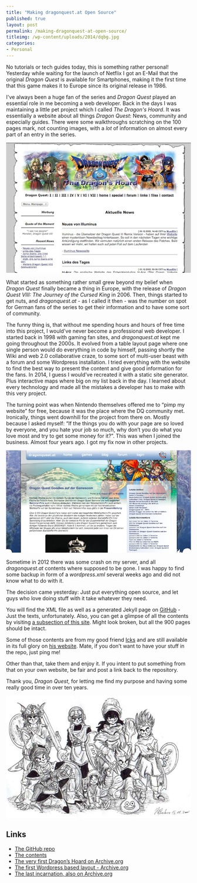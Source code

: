 ```yaml
---
title: "Making dragonquest.at Open Source"
published: true
layout: post
permalink: /making-dragonquest-at-open-source/
titleimg: /wp-content/uploads/2014/dqbg.jpg
categories:
- Personal
---
```


No tutorials or tech guides today, this is something rather personal! Yesterday while waiting for the launch of Netflix I got an E-Mail that the original *Dragon Quest* is available for Smartphones, making it the first time that this game makes it to Europe since its original release in 1986.

I've always been a huge fan of the series and *Dragon Quest* played an essential role in me becoming a web developer. Back in the days I was maintaining a little pet project which I called *The Dragon's Hoard*. It was essentially a website about all things *Dragon Quest*: News, community and especially guides. There were some walkthroughs scratching on the 100 pages mark, not counting images, with a *lot* of information on almost every part of an entry in the series.

<p class="img-holder">
	<img src="/wp-content/uploads/2014/dragons.jpg" alt="The very first design for the Dragon Quest webpage">
</p>

What started as something rather small grew beyond my belief when *Dragon Quest* finally became a thing in Europe, with the release of *Dragon Quest VIII: The Journey of the Cursed King* in 2006. Then, things started to get nuts, and *dragonquest.at* - as I called it then - was the number on spot for German fans of the series to get their information and to have some sort of community.

The funny thing is, that without me spending hours and hours of free time into this project, I would've never become a professional web developer. I started back in 1998 with gaming fan sites, and *dragonquest.at* kept me going throughout the 2000s. It evolved from a table layout page where one single person would do everything in code by himself, passing shortly the Wiki and web 2.0 collaborative craze, to some sort of multi-user beast with a forum and some Wordpress installation. I tried everything with the website to find the best way to present the content and give good information for the fans. In 2014, I guess I would’ve recreated it with a static site generator. Plus interactive maps where big on my list back in the day. I learned about every technology and made all the mistakes a developer has to make with this very project.

The turning point was when Nintendo themselves offered me to “pimp my website” for free, because it was the place where the DQ community met. Ironically, things went downhill for the project from there on. Mostly because I asked myself: “If the things you do with your page are so loved by everyone, and you hate your job so much, why don’t you do what you love most and try to get some money for it?”. This was when I joined the business. Almost four years ago. I got my fix now in other projects.


<p class="img-holder">
	<img src="/wp-content/uploads/2014/lastinc.jpg" alt="The last incarnation in 2011">
</p>

Sometime in 2012 there was some crash on my server, and all *dragonquest.at* contents where supposed to be gone. I was happy to find some backup in form of a *wordpress.xml* several weeks ago and did not know what to do with it.

The decision came yesterday: Just put everything open source, and let guys who love doing stuff with it take whatever they need.

You will find the XML file as well as a generated Jekyll page on [GitHub](https://github.com/ddprrt/dragonquest.at) - Just the texts, unfortunately. Also, you can get a glimpse of all the contents by visiting [a subsection of this site](http://fettblog.eu/dragonquest.at/). Might look broken, but all the 900 pages should be intact.

Some of those contents are from my good friend [Icks](http://twitter.com/icksmehl) and are still available in its full glory on [his website](http://icksmehl.de). Mate, if you don’t want to have your stuff in the repo, just ping me!

Other than that, take them and enjoy it. If you intent to put something from that on your own website, be fair and post a link  back to the repository.

Thank you, *Dragon Quest*, for letting me find my purpose and having some really good time in over ten years.


![Then, into the Legend -- all heroes of the first seven DQs](/wp-content/uploads/2014/dq-mainart.jpg)

## Links

* [The GitHub repo](https://github.com/ddprrt/dragonquest.at)
* [The contents](/dragonquest.at)
* [The very first Dragon’s Hoard on Archive.org](https://web.archive.org/web/20021211014026/http://dragonquest.gamesweb.com/beta/)
* [The first Wordpress based layout - Archive.org](https://web.archive.org/web/20101021072414/http://www.dragonquest.at/)
* [The last incarnation, also on Archive.org](https://web.archive.org/web/20110814195315/http://www.dragonquest.at/)
